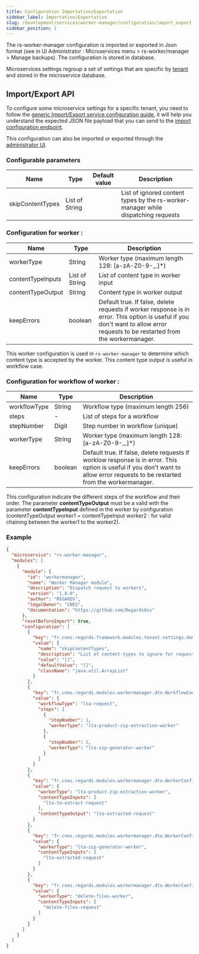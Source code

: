 ```yaml
---
title: Configuration Importation/Exportation
sidebar_label: Importation/Exportation
slug: /development/services/worker-manager/configuration/import_export
sidebar_position: 1
---
```


The rs-worker-manager configuration is imported or exported in Json format (see in UI
Administrator : Microservices menu > rs-worker/manager > Manage backups). The configuration is stored in database.

Microservices settings regroup a set of settings that are specific by [tenant](../../../concepts/03-multitenant.md)
and stored in the microservice database.

## Import/Export API

To configure some microservice settings for a specific tenant, you need to follow the [generic Import/Export service
configuration guide](../../common/import-export-configuration.md), it will help you understand the expected JSON
file payload that you can send to the
[import configuration endpoint](../api-guides/rest/api-swagger.mdx#tag/module-manager-controller/operation/importConfiguration).

This configuration can also be imported or exported
through the [administrator UI](../../../../user-documentation/2-project-configuration/microservices.md).

### Configurable parameters

| Name             | Type           | Default value | Description                                                                       |
|------------------|----------------|---------------|-----------------------------------------------------------------------------------|
| skipContentTypes | List of String |               | List of ignored content types by the rs-worker-manager while dispatching requests |

### Configuration for worker :

| Name              | Type           | Description                                       |
|-------------------|----------------|---------------------------------------------------|
| workerType        | String         | Worker type (maximum length 128: [a-zA-Z0-9-_.]*) |
| contentTypeInputs | List of String | List of content type in worker input              |
| contentTypeOutput | String         | Content type in worker output                     |
| keepErrors        | boolean        | Default true. If false, delete requests if worker response is in error. This option is useful if you don't want to allow error requests to be restarted from the workermanager.  |

This worker configuration is used in `rs-worker-manager` to determine which content type is accepted by the worker. This
content type output is useful in workflow case.

### Configuration for workflow of worker :

| Name         | Type    | Description                                       |
|--------------|---------|---------------------------------------------------|
| workflowType | String  | Workflow type (maximum length 256)                |
| steps        | -       | List of steps for a workflow                      |
| stepNumber   | Digit   | Step number in workflow (unique)                  |
| workerType   | String  | Worker type (maximum length 128: [a-zA-Z0-9-_.]*) |
| keepErrors   | boolean | Default true. If false, delete requests if worklow response is in error. This option is useful if you don't want to allow error requests to be restarted from the workermanager.   |

This configuration indicate the different steps of the workflow and their order.
The parameter **contentTypeOutput** must be a valid with the parameter **contentTypeInput** defined in the worker by
configuration (contentTypeOutput worker1 = contentTypeInput worker2 : for valid chaining between the worker1 to the
worker2).

### Example

```json title='rs-worker-manager configuration file example'
{
  "microservice": "rs-worker-manager",
  "modules": [
    {
      "module": {
        "id": "workermanager",
        "name": "Worker Manager module",
        "description": "Dispatch request to workers",
        "version": "1.8.0",
        "author": "REGARDS",
        "legalOwner": "CNES",
        "documentation": "https://github.com/RegardsOss"
      },
      "resetBeforeImport": true,
      "configuration": [
        {
          "key": "fr.cnes.regards.framework.modules.tenant.settings.domain.DynamicTenantSetting",
          "value": {
            "name": "skipContentTypes",
            "description": "List of content-types to ignore for requests dispatch.",
            "value": "[]",
            "defaultValue": "[]",
            "className": "java.util.ArrayList"
          }
        },
        {
          "key": "fr.cnes.regards.modules.workermanager.dto.WorkflowConfigDto",
          "value": {
            "workflowType": "lta-request",
            "steps": [
              {
                "stepNumber": 1,
                "workerType": "lta-product-zip-extraction-worker"
              },
              {
                "stepNumber": 2,
                "workerType": "lta-sip-generator-worker"
              }
            ]
          }
        },
        {
          "key": "fr.cnes.regards.modules.workermanager.dto.WorkerConfigDto",
          "value": {
            "workerType": "lta-product-zip-extraction-worker",
            "contentTypeInputs": [
              "lta-to-extract-request"
            ],
            "contentTypeOutput": "lta-extracted-request"
          }
        },
        {
          "key": "fr.cnes.regards.modules.workermanager.dto.WorkerConfigDto",
          "value": {
            "workerType": "lta-sip-generator-worker",
            "contentTypeInputs": [
              "lta-extracted-request"
            ]
          }
        },
        {
          "key": "fr.cnes.regards.modules.workermanager.dto.WorkerConfigDto",
          "value": {
            "workerType": "delete-files-worker",
            "contentTypeInputs": [
              "delete-files-request"
            ]
          }
        }
      ]
    }
  ]
}
```
